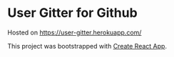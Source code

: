 # User Gitter for Github

Hosted on https://user-gitter.herokuapp.com/

This project was bootstrapped with [Create React App](https://github.com/facebook/create-react-app).


